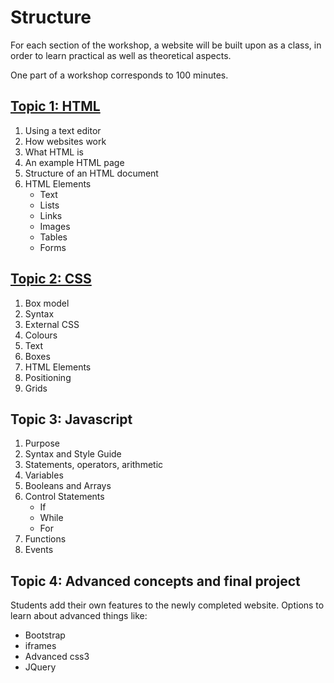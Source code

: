 # Structure
For each section of the workshop, a website will be built upon as a class, in order to learn practical as well as theoretical aspects.

One part of a workshop corresponds to 100 minutes.

## [Topic 1: HTML](html.md)
1. Using a text editor
2. How websites work
3. What HTML is
4. An example HTML page
5. Structure of an HTML document
6. HTML Elements
   * Text
   * Lists
   * Links
   * Images
   * Tables
   * Forms

## [Topic 2: CSS](css.md)
1. Box model
2. Syntax
3. External CSS
4. Colours
5. Text
6. Boxes
7. HTML Elements
8. Positioning
9. Grids


## Topic 3: Javascript
1. Purpose
2. Syntax and Style Guide
3. Statements, operators, arithmetic
4. Variables
5. Booleans and Arrays
6. Control Statements
    * If
    * While
    * For
7. Functions
8. Events



## Topic 4: Advanced concepts and final project
Students add their own features to the newly completed website. Options to learn about advanced things like:

* Bootstrap
* iframes
* Advanced css3
* JQuery
